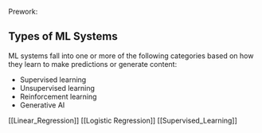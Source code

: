 Prework:
## Types of ML Systems

ML systems fall into one or more of the following categories based on how they learn to make predictions or generate content:

- Supervised learning
- Unsupervised learning
- Reinforcement learning
- Generative AI

[[Linear_Regression]]
[[Logistic Regression]]
[[Supervised_Learning]]


